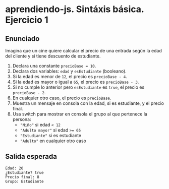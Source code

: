 # aprendiendo-js. Sintáxis básica. Ejercicio 1
## Enunciado
Imagina que un cine quiere calcular el precio de una entrada según la edad del cliente y si tiene descuento de estudiante.

1. Declara una constante `precioBase = 10`.
2. Declara dos variables: `edad` y `esEstudiante` (booleano).
3. Si la edad es menor de `12`, el precio es `precioBase - 4`.
4. Si la edad es mayor o igual a `65`, el precio es `precioBase - 3`.
5. Si no cumple lo anterior pero `esEstudiante` es `true`, el precio es `precioBase - 2`.
6. En cualquier otro caso, el precio es `precioBase`.
7. Muestra un mensaje en consola con la edad, si es estudiante, y el precio final.
8. Usa switch para mostrar en consola el grupo al que pertenece la persona:
   - `"Niño"` si edad `< 12`
   - `"Adulto mayor"` si edad `>= 65`
   - `"Estudiante"` si es estudiante
   - `"Adulto"` en cualquier otro caso

## Salida esperada
```shell
Edad: 20
¿Estudiante? true
Precio final: 8
Grupo: Estudiante
```